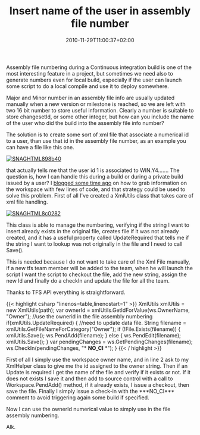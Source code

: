 ﻿---
title: "Insert name of the user in assembly file number"
description: ""
date: 2010-11-29T11:00:37+02:00
draft: false
tags: [Team Foundation Server]
categories: [Tfs]
---
Assembly file numbering during a Continuous integration build is one of the most interesting feature in a project, but sometimes we need also to generate numbers even for local build, especially if the user can launch some script to do a local compile and use it to deploy somewhere.

Major and Minor number in an assembly file info are usually updated manually when a new version or milestone is reached, so we are left with two 16 bit number to store useful information. Clearly a number is suitable to store changesetId, or some other integer, but how can you include the name of the user who did the build into the assembly file info number?

The solution is to create some sort of xml file that associate a numerical id to a user, than use that id in the assembly file number, as an example you can have a file like this one.

[![SNAGHTML898b40](https://www.codewrecks.com/blog/wp-content/uploads/2010/11/SNAGHTML898b40_thumb.png "SNAGHTML898b40")](https://www.codewrecks.com/blog/wp-content/uploads/2010/11/SNAGHTML898b40.png)

that actually tells me that the user id 1 is associated to WIN.Y4....... The question is, how I can handle this during a build or during a private build issued by a user? I [blogged some time ago](http://www.codewrecks.com/blog/index.php/2010/09/13/how-to-get-tfs-server-address-from-a-local-folder-mapped-to-a-workspace/) on how to grab information on the workspace with few lines of code, and that strategy could be used to solve this problem. First of all I've created a XmlUtils class that takes care of xml file handling.

[![SNAGHTML8c0282](https://www.codewrecks.com/blog/wp-content/uploads/2010/11/SNAGHTML8c0282_thumb.png "SNAGHTML8c0282")](https://www.codewrecks.com/blog/wp-content/uploads/2010/11/SNAGHTML8c0282.png)

This class is able to manage the numbering, verifying if the string I want to insert already exists in the original file, creates file if it was not already created, and it has a useful property called UpdateRequired that tells me if the string I want to lookup was not originally in the file and I need to call Save().

This is needed because I do not want to take care of the Xml File manually, if a new tfs team member will be added to the team, when he will launch the script I want the script to checkout the file, add the new string, assign the new Id and finally do a checkIn and update the file for all the team.

Thanks to TFS API everything is straightforward.

{{< highlight csharp "linenos=table,linenostart=1" >}}
XmlUtils xmlUtils = new XmlUtils(path);
var ownerId = xmlUtils.GetIdForValue(ws.OwnerName, "Owner");
//use the ownerid in the file assembly numbering
if(xmlUtils.UpdateRequired)
{
//need to update data file.
String filename = xmlUtils.GetFileNameForCategory("Owner");
if (!File.Exists(filename))
{
xmlUtils.Save();
ws.PendAdd(filename);
} else
{
ws.PendEdit(filename);
xmlUtils.Save();
}
var pendingChanges = ws.GetPendingChanges(filename);
ws.CheckIn(pendingChanges, "* **NO_CI** *");
}
{{< / highlight >}}

First of all I simply use the workspace owner name, and in line 2 ask to my XmlHelper class to give me the id assigned to the owner string. Then if an Update is required I get the name of the file and verify if it exists or not. If it does not exists I save it and then add to source control with a call to Workspace.PendAdd() method, if it already exists, I issue a checkout, then save the file. Finally I simply issue a check-in with the \*\*\*NO\_CI\*\*\* comment to avoid triggering again some build if specified.

Now I can use the ownerId numerical value to simply use in the file assembly numbering.

Alk.
